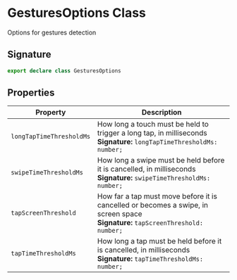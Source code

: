 # GesturesOptions Class

Options for gestures detection

## Signature

```typescript
export declare class GesturesOptions
```

## Properties

| Property | Description |
| --- | --- |
| `longTapTimeThresholdMs` | How long a touch must be held to trigger a long tap, in milliseconds<br/>**Signature:** `longTapTimeThresholdMs: number;` |
| `swipeTimeThresholdMs` | How long a swipe must be held before it is cancelled, in milliseconds<br/>**Signature:** `swipeTimeThresholdMs: number;` |
| `tapScreenThreshold` | How far a tap must move before it is cancelled or becomes a swipe, in screen space<br/>**Signature:** `tapScreenThreshold: number;` |
| `tapTimeThresholdMs` | How long a tap must be held before it is cancelled, in milliseconds<br/>**Signature:** `tapTimeThresholdMs: number;` |
